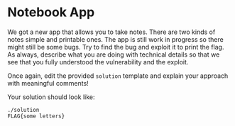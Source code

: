 # Notebook App

We got a new app that allows you to take notes. There are two kinds of notes simple and printable ones. The app is still work in progress so there might still be some bugs. Try to find the bug and exploit it to print the flag.
As always, describe what you are doing with technical details so that we see that you fully understood the vulnerability and the exploit.

Once again, edit the provided `solution` template and explain your approach with meaningful comments!

Your solution should look like:

```
./solution
FLAG{some letters}
```
